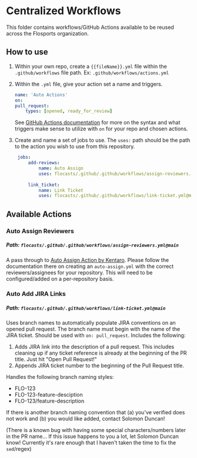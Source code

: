 # Centralized Workflows

This folder contains workflows/GitHub Actions available to be reused across the Flosports organization.

## How to use

1. Within your own repo, create a `{{fileName}}.yml` file within the `.github/workflows` file path. Ex: `.github/workflows/actions.yml`
2. Within the `.yml` file, give your action set a name and triggers.
    ```YAML
    name: 'Auto Actions'
    on:
    pull_request:
        types: [opened, ready_for_review]
    ```
    See [GitHub Actions documentation](https://docs.github.com/en/actions/learn-github-actions/workflow-syntax-for-github-actions) for more on the syntax and what triggers make sense to utilize with `on` for your repo and chosen actions.

3. Create and name a set of jobs to use. The `uses:` path should be the path to the action you wish to use from this repository.
   ```YAML
    jobs:
        add-reviews:
            name: Auto Assign
            uses: flocasts/.github/.github/workflows/assign-reviewers.yml@main
  
        link_ticket:
            name: Link Ticket
            uses: flocasts/.github/.github/workflows/link-ticket.yml@main
    ```

## Available Actions

### Auto Assign Reviewers
##### Path: `flocasts/.github/.github/workflows/assign-reviewers.yml@main`
A pass through to [Auto Assign Action by Kentaro](https://github.com/kentaro-m/auto-assign-action#readme). Please follow the documentation there on creating an `auto-assign.yml` with the correct reviewers/assignees for your repository. This will need to be configured/added on a per-repository basis.
### Auto Add JIRA Links
##### Path: `flocasts/.github/.github/workflows/link-ticket.yml@main`
Uses branch names to automatically populate JIRA conventions on an opened pull request. The branch name must begin with the name of the JIRA ticket. Should be used with `on: pull_request`. Includes the following:
1. Adds JIRA link into the description of a pull request. This includes cleaning up if any ticket reference is already at the beginning of the PR title. Just hit "Open Pull Request!" 
2. Appends JIRA ticket number to the beginning of the Pull Request title.

Handles the following branch naming styles:
- FLO-123
- FLO-123-feature-desciption
- FLO-123/feature-description

If there is another branch naming convention that (a) you've verified does not work and (b) you would like added, contact Solomon Duncan!

(There is a known bug with having some special characters/numbers later in the PR name... If this issue happens to you a lot, let Solomon Duncan know! Currently it's rare enough that I haven't taken the time to fix the `sed`/regex)
